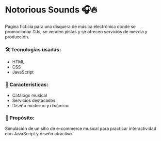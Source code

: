 # Notorious Sounds 🎧🔥

Página ficticia para una disquera de música electrónica donde se promocionan DJs, se venden pistas y se ofrecen servicios de mezcla y producción.

### 🛠️ Tecnologías usadas:
- HTML
- CSS
- JavaScript

### 📌 Características:
- Catálogo musical
- Servicios destacados
- Diseño moderno y dinámico

### 🚀 Propósito:
Simulación de un sitio de e-commerce musical para practicar interactividad con JavaScript y diseño atractivo.

